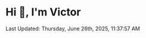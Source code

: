 <h1>Hi 👋, I'm Victor </h1>

<!--RECENT_ACTIVITY:start-->
<!--RECENT_ACTIVITY:end-->

<!--RECENT_ACTIVITY:last_update-->
Last Updated: Thursday, June 26th, 2025, 11:37:57 AM
<!--RECENT_ACTIVITY:last_update_end-->
